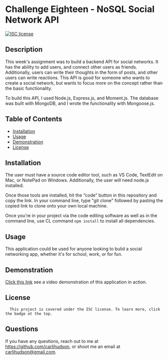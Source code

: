 #  Challenge Eighteen - NoSQL Social Network API

  [![ISC license](https://img.shields.io/badge/License-ISC-blue.svg)](https://choosealicense.com/licenses/isc//)
        
  ## Description
   This week's assignment was to build a backend API for social networks. It has the ability to add users, and connect other users as friends. Additionally, users can write their thoughts in the form of posts, and other users can write reactions. This API is good for someone who wants to create a social network, but wants to focus more on the concept rather than the basic functionality.
   
   To build this API, I used Node.js, Express.js, and Moment.js. The database was built with MongoDB, and I wrote the functionality with Mongoose.js.
  
  ## Table of Contents
  - [Installation](#installation)
  - [Usage](#usage)
  - [Demonstration](#demonstration)
  - [License](#license)
  
  ## Installation
  The user must have a source code editor tool, such as VS Code, TextEdit on Mac, or NotePad on Windows. Additionally, the user will need node.js installed. 
  
  Once those tools are installed, hit the “code” button in this repository and copy the link. In your command line, type "git clone" followed by pasting the copied link to clone onto your own local machine. 
  
  Once you're in your project via the code editing software as well as in the command line, use CL command `npm install` to install all dependencies.
  
  ## Usage
  This application could be used for anyone looking to bulid a social networking app, whether it's for school, work, or for fun.

  ## Demonstration
  [Click this link]() see a video demonstration of this application in action.
  

  ## License
      This project is covered under the ISC license. To learn more, click the badge at the top.

  ## Questions
  If you have any questions, reach out to me at https://github.com/carlihudson, or shoot me an email at carlihudson@gmail.com.
   